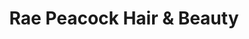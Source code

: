 ---
title: "Rae Peacock Hair & Beauty"
url: /perth/rae-peacock-hair-and-beauty/
shop: hairdresser
---
